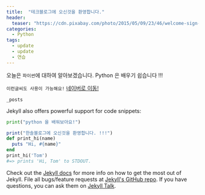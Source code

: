 ```yaml
---
title:  "테크블로그에 오신것을 환영합니다."
header:
  teaser: "https://cdn.pixabay.com/photo/2015/05/09/23/46/welcome-sign-760358__480.jpg"
categories: 
  - Python
tags:
  - update
  - update
  - 연습
---
```

오늘은 `파이썬`에 대하여 알아보겠습니다. 
Python 은 배우기 쉽습니다 !!!

`이런글씨도 사용이 가능해요!`
[네이버로 이동!](http://www.naver.com)

 
`_posts`


[^posts]: 이런것도 가능해요!

Jekyll also offers powerful support for code snippets:
```python
print("python 을 배워보아요!")

```
```ruby
print("한솔블로그에 오신것을 환영합니다. !!!")
def print_hi(name)
  puts "Hi, #{name}"
end
print_hi('Tom')
#=> prints 'Hi, Tom' to STDOUT.
```

Check out the [Jekyll docs][jekyll-docs] for more info on how to get the most out of Jekyll. File all bugs/feature requests at [Jekyll's GitHub repo][jekyll-gh]. If you have questions, you can ask them on [Jekyll Talk][jekyll-talk].

[jekyll-docs]: http://jekyllrb.com/docs/home
[jekyll-gh]:   https://github.com/jekyll/jekyll
[jekyll-talk]: https://talk.jekyllrb.com/
